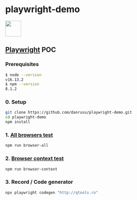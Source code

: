 # playwright-demo

<img src="https://playwright.dev//img/playwright-logo.svg" height="50px" />

## [Playwright](https://playwright.dev/) POC

### Prerequisites

```bash
$ node --version
v16.13.2
$ npm --version
8.1.2
```

### 0. Setup

```bash
git clone https://github.com/danrusu/playwright-demo.git
cd playwright-demo
npm install
```

### 1. [All browsers test](./src/test/allBrowsersTest.js)

```bash
npm run browser-all
```

### 2. [Browser context test](./src/test/browserContextTest.js)

```bash
npm run browser-context
```

### 3. Record / Code generator

```bash
npx playwright codegen "http://qtools.ro"
```
